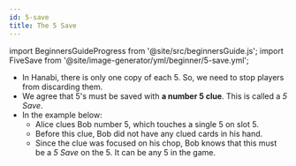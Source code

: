 ```yaml
---
id: 5-save
title: The 5 Save
---
```


import BeginnersGuideProgress from '@site/src/beginnersGuide.js';
import FiveSave from '@site/image-generator/yml/beginner/5-save.yml';

<BeginnersGuideProgress id="5-save" />

- In Hanabi, there is only one copy of each 5. So, we need to stop players from discarding them.
- We agree that 5's must be saved with **a number 5 clue**. This is called a *5 Save*.
- In the example below:
  - Alice clues Bob number 5, which touches a single 5 on slot 5.
  - Before this clue, Bob did not have any clued cards in his hand.
  - Since the clue was focused on his chop, Bob knows that this must be a *5 Save* on the 5. It can be any 5 in the game.

<FiveSave />
